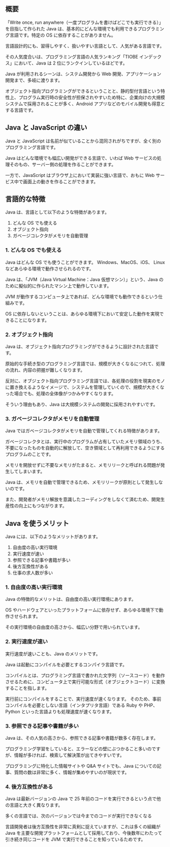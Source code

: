 ## 概要

「Write once, run anywhere（一度プログラムを書けばどこでも実行できる）」を目指して作られた Java は、基本的にどんな環境でも利用できるプログラミング言語です。特定の OS に依存することがありません。

言語設計的にも、習得しやすく、扱いやすい言語として、人気がある言語です。

その人気度合いは、プログラミング言語の人気ランキング「TIOBE インデックス」において、Java は 2 位にランクインしているほどです。

Java が利用されるシーンは、システム開発から Web 開発、アプリケーション開発まで、多岐に渡ります。

オブジェクト指向プログラミングができるということと、静的型付言語という特性上、プログラム実行時の安全性が担保されやすいため特に、企業向けの大規模システムで採用されることが多く、Android アプリなどのモバイル開発も得意とする言語です。

## Java と JavaScript の違い

Java と JavaScript は名前が似ていることから混同されがちですが、全く別のプログラミング言語です。

Java はどんな環境でも幅広い開発ができる言語で、いわば Web サービスの処理そのもの、サーバー側の処理を作ることができます。

一方で、JavaScript はブラウザ上において実装に強い言語で、おもに Web サービス中で画面上の動きを作ることができます。

## 言語的な特徴

Java は、言語として以下のような特徴があります。

1. どんな OS でも使える
2. オブジェクト指向
3. ガベージコレクタがメモリを自動管理

### 1. どんな OS でも使える

Java はどんな OS でも使うことができます。
Windows、MacOS、iOS、 Linux などあらゆる環境で動作させられるのです。

Java は、「JVM（Java Virtual Machine：Java 仮想マシン）」という、Java のために擬似的に作られたマシン上で動作しています。

JVM が動作するコンピュータ上であれば、どんな環境でも動作できるという仕組みです。

OS に依存しないということは、あらゆる環境下において安定した動作を実現できることになります。

### 2. オブジェクト指向

Java は、オブジェクト指向プログラミングができるように設計された言語です。

原始的な手続き型のプログラミング言語では、規模が大きくなるにつれて、処理の流れ、内容の把握が難しくなります。

反対に、オブジェクト指向プログラミング言語では、各処理の役割を現実のモノに置き換えるようなイメージで、システムを管理していくので、規模が大きくなった場合でも、処理の全体像がつかみやすくなります。

そういう理由もあり、Java は大規模システムの開発に採用されやすいです。

### 3. ガベージコレクタがメモリを自動管理

Java ではガベージコレクタがメモリを自動で管理してくれる特徴があります。

ガベージコレクタとは、実行中のプログラムが占有していたメモリ領域のうち、不要になったものを自動的に解放して、空き領域として再利用できるようにするプログラムのことです。

メモリを開放せずに不要なメモリがたまると、メモリリークと呼ばれる問題が発生してしまいます。

Java は、メモリを自動で管理できるため、メモリリークが原則として発生しないのです。

また、開発者がメモリ解放を意識したコーディングをしなくて済むため、開発生産性の向上にもつながります。

## Java を使うメリット

Java には、以下のようなメリットがあります。

1. 自由度の高い実行環境
2. 実行速度が速い
3. 参照できる記事や書籍が多い
4. 後方互換性がある
5. 仕事の求人数が多い

### 1. 自由度の高い実行環境

Java の特徴的なメリットは、自由度の高い実行環境にあります。

OS やハードウェアといったプラットフォームに依存せず、あらゆる環境下で動作させられます。

その実行環境の自由度の高さから、幅広い分野で用いられています。

### 2. 実行速度が速い

実行速度が速いことも、Java のメリットです。

Java は起動にコンパイルを必要とするコンパイラ言語です。

コンパイルとは、プログラミング言語で書かれた文字列（ソースコード）を動作させるために、コンピュータ上で実行可能な形式（オブジェクトコード）に変換することを指します。

実行前にコンパイルをすることで、実行速度が速くなります。
そのため、事前コンパイルを必要としない言語（インタプリタ言語）である Ruby や PHP、Python といった言語よりも処理速度が速くなります。

### 3. 参照できる記事や書籍が多い

Java は、その人気の高さから、参照できる記事や書籍が数多く存在します。

プログラミング学習をしていると、エラーなどの壁にぶつかること多いのですが、情報が多ければ、検索して解決策が出てきやすいです。

プログラミングに特化した情報サイトや Q&A サイトでも、Java についての記事、質問の数は非常に多く、情報が集めやすいのが現状です。

### 4. 後方互換性がある
Java は最新バージョンの Java で 25 年前のコードを実行できるという点で他の言語と大きく異なります。

多くの言語では、次のバージョンでは今までのコードが実行できなくなる

言語開発者は後方互換性を非常に真剣に捉えていますが、これは多くの組織が Java を主要な開発プラットフォームとして採用しており、今後数年にわたって引き続き同じコードを JVM で実行できることを知っているためです。
